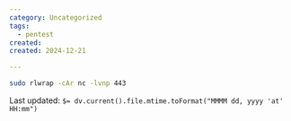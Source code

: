 ```yaml
---
category: Uncategorized
tags:
  - pentest
created:
created: 2024-12-21

---
```

```bash - kali
sudo rlwrap -cAr nc -lvnp 443
```


Last updated: `$= dv.current().file.mtime.toFormat("MMMM dd, yyyy 'at' HH:mm")`
